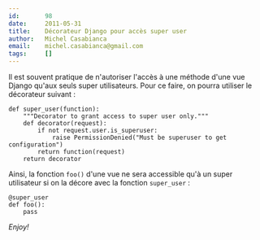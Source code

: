 ```yaml
---
id:       98
date:     2011-05-31
title:    Décorateur Django pour accès super user
author:   Michel Casabianca
email:    michel.casabianca@gmail.com
tags:     []
---
```


Il est souvent pratique de n'autoriser l'accès à une méthode d'une vue Django qu'aux seuls super utilisateurs. Pour ce faire, on pourra utiliser le décorateur suivant :

```
def super_user(function):
    """Decorator to grant access to super user only."""
    def decorator(request):
        if not request.user.is_superuser:
            raise PermissionDenied("Must be superuser to get configuration")
        return function(request)
    return decorator
```

Ainsi, la fonction `foo()` d'une vue ne sera accessible qu'à un super utilisateur si on la décore avec la fonction `super_user` :

```
@super_user
def foo():
    pass
```

*Enjoy!*

